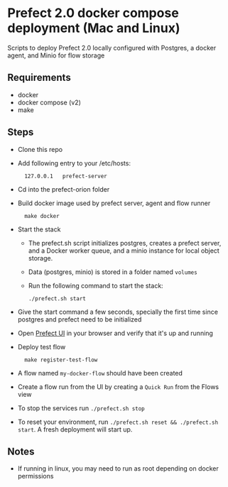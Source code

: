# Prefect 2.0 docker compose deployment (Mac and Linux)

Scripts to deploy Prefect 2.0 locally configured with Postgres, a docker agent,
and Minio for flow storage

## Requirements

+ docker
+ docker compose (v2)
+ make

## Steps

+ Clone this repo
+ Add following entry to your /etc/hosts:

        127.0.0.1   prefect-server

+ Cd into the prefect-orion folder
+ Build docker image used by prefect server, agent and flow runner

        make docker

+ Start the stack
  + The prefect.sh script initializes postgres, creates a prefect server, and a
    Docker worker queue, and a minio instance for local object storage.
  + Data (postgres, minio) is stored in a folder named `volumes`
  + Run the following command to start the stack:

        ./prefect.sh start

+ Give the start command a few seconds, specially the first time since postgres
  and prefect need to be initialized
+ Open [Prefect UI](http://prefect-server:4200) in your browser and verify that
  it's up and running
+ Deploy test flow

        make register-test-flow

+ A flow named `my-docker-flow` should have been created
+ Create a flow run from the UI by creating a `Quick Run` from the Flows view
+ To stop the services run `./prefect.sh stop`
+ To reset your environment, run `./prefect.sh reset && ./prefect.sh start`. A
  fresh deployment will start up.

## Notes

+ If running in linux, you may need to run as root depending on docker
  permissions
